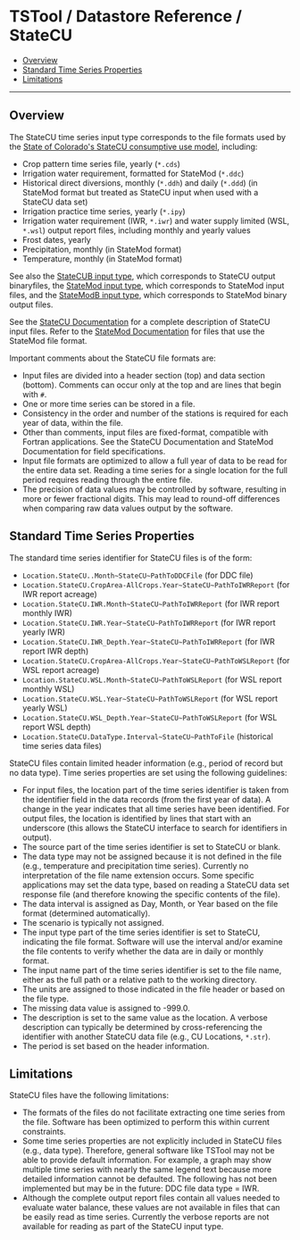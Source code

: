 # TSTool / Datastore Reference / StateCU #

* [Overview](#overview)
* [Standard Time Series Properties](#standard-time-series-properties)
* [Limitations](#limitations)

-------------

## Overview ##

The StateCU time series input type corresponds to the file formats used by the
[State of Colorado's StateCU consumptive use model](https://cdss.colorado.gov/modeling-data/consumptive-use-statecu), including:

* Crop pattern time series file, yearly (`*.cds`)
* Irrigation water requirement, formatted for StateMod (`*.ddc`)
* Historical direct diversions, monthly (`*.ddh`) and daily (`*.ddd`) (in StateMod format but treated as StateCU input when used with a StateCU data set)
* Irrigation practice time series, yearly (`*.ipy`)
* Irrigation water requirement (IWR, `*.iwr`) and water supply limited (WSL, `*.wsl`) output report files, including monthly and yearly values
* Frost dates, yearly
* Precipitation, monthly (in StateMod format)
* Temperature, monthly (in StateMod format)

See also the [StateCUB input type](../StateCUB/StateCUB.md), which corresponds to StateCU output binaryfiles,
the [StateMod input type](../StateMod/StateMod.md), which corresponds to StateMod input files,
and the [StateModB input type](../StateModB/StateModB.md), which corresponds to StateMod binary output files.

See the [StateCU Documentation](https://cdss.colorado.gov/software/statecu) for a complete description of StateCU input files.
Refer to the [StateMod Documentation](https://cdss.colorado.gov/software/statemod) for files that use the StateMod file format.

Important comments about the StateCU file formats are:

* Input files are divided into a header section (top) and data section (bottom).
Comments can occur only at the top and are lines that begin with `#`.
* One or more time series can be stored in a file.
* Consistency in the order and number of the stations is
required for each year of data, within the file.
* Other than comments, input files are fixed-format, compatible with Fortran applications.
See the StateCU Documentation and StateMod Documentation for field specifications.
* Input file formats are optimized to allow a full year of data to be read for the entire data set.
Reading a time series for a single location for the full period requires reading through the entire file.
* The precision of data values may be controlled by software, resulting in more or fewer fractional digits.
This may lead to round-off differences when comparing raw data values output by the software.

## Standard Time Series Properties ##

The standard time series identifier for StateCU files is of the form:

* `Location.StateCU..Month~StateCU~PathToDDCFile` (for DDC file)
* `Location.StateCU.CropArea-AllCrops.Year~StateCU~PathToIWRReport` (for IWR report acreage)
* `Location.StateCU.IWR.Month~StateCU~PathToIWRReport` (for IWR report monthly IWR)
* `Location.StateCU.IWR.Year~StateCU~PathToIWRReport` (for IWR report yearly IWR)
* `Location.StateCU.IWR_Depth.Year~StateCU~PathToIWRReport` (for IWR report IWR depth)
* `Location.StateCU.CropArea-AllCrops.Year~StateCU~PathToWSLReport` (for WSL report acreage)
* `Location.StateCU.WSL.Month~StateCU~PathToWSLReport` (for WSL report monthly WSL)
* `Location.StateCU.WSL.Year~StateCU~PathToWSLReport` (for WSL report yearly WSL)
* `Location.StateCU.WSL_Depth.Year~StateCU~PathToWSLReport` (for WSL report WSL depth)
* `Location.StateCU.DataType.Interval~StateCU~PathToFile` (historical time series data files)

StateCU files contain limited header information (e.g., period of record but no data type).
Time series properties are set using the following guidelines:

* For input files, the location part of the time series identifier is taken from the
identifier field in the data records (from the first year of data).
A change in the year indicates that all time series have been identified.
For output files, the location is identified by lines that start with an underscore
(this allows the StateCU interface to search for identifiers in output).
* The source part of the time series identifier is set to StateCU or blank.
* The data type may not be assigned because it is not defined in the file
(e.g., temperature and precipitation time series).
Currently no interpretation of the file name extension occurs.
Some specific applications may set the data type,
based on reading a StateCU data set response file (and therefore knowing the specific contents of the file).
* The data interval is assigned as Day, Month, or Year based on the file format (determined automatically).
* The scenario is typically not assigned.
* The input type part of the time series identifier is set to StateCU,
indicating the file format.
Software will use the interval and/or examine the file contents to
verify whether the data are in daily or monthly format.
* The input name part of the time series identifier is set to the file name,
either as the full path or a relative path to the working directory.
* The units are assigned to those indicated in the file header or based on the file type.
* The missing data value is assigned to -999.0.
* The description is set to the same value as the location.
A verbose description can typically be determined by cross-referencing the
identifier with another StateCU data file (e.g., CU Locations, `*.str`).
* The period is set based on the header information.
 
## Limitations ##

StateCU files have the following limitations:

* The formats of the files do not facilitate extracting one time series from the file.
Software has been optimized to perform this within current constraints.
* Some time series properties are not explicitly included in StateCU files (e.g., data type).
Therefore, general software like TSTool may not be able to provide default information.
For example, a graph may show multiple time series with nearly the same
legend text because more detailed information cannot be defaulted.
The following has not been implemented but may be in the future:  DDC file data type = IWR.
* Although the complete output report files contain all values needed to
evaluate water balance, these values are not available in files that can be easily read as time series.
Currently the verbose reports are not available for reading as part of the StateCU input type.
